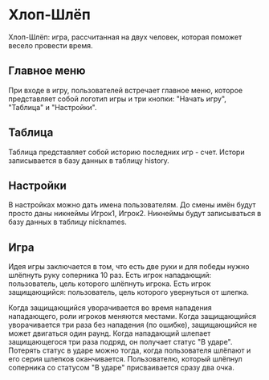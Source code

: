 # Хлоп-Шлёп

Хлоп-Шлёп: игра, рассчитанная на двух человек, которая поможет весело провести время.

## Главное меню
При входе в игру, пользователей встречает главное меню, которое представляет собой логотип игры и три кнопки: "Начать игру", "Таблица" и "Настройки".

## Таблица
Таблица представляет собой историю последних игр - счет. Истори записывается в базу данных в таблицу history.

## Настройки
В настройках можно дать имена пользователям. До смены имён будут просто даны никнеймы Игрок1, Игрок2. Никнеймы будут записываться в базу данных в таблицу nicknames. 

## Игра
Идея игры заключается в том, что есть две руки и для победы нужно шлёпнуть руку соперника 10 раз.
Есть игрок нападающий: пользователь, цель которого шлёпнуть игрока.
Есть игрок защищающийся: пользователь, цель которого увернуться от шлепка.

Когда защищающийся уворачивается во время нападения нападающего, роли игроков меняются местами.
Когда защищающийся уворачивается три раза без нападения (по ошибке), защищающийся не может двигаться один раунд. 
Когда нападающий шлепает защищающегося три раза подряд, он получает статус "В ударе".
Потерять статус в ударе можно тогда, когда пользователя шлёпают и его серия шлепков оканчивается. Пользователю, который шлёпнул соперника со статусом "В ударе" присваивается сразу два очка.

